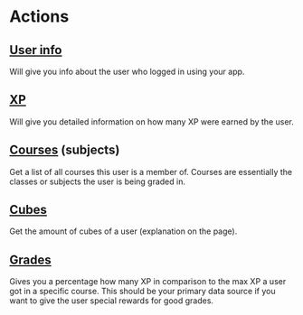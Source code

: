 # Actions


## [User info](/user_info.html)
Will give you info about the user who logged in using your app.

## [XP](/xp.html)
Will give you detailed information on how many XP were earned by the user.

## [Courses](/courses.html) (subjects)
Get a list of all courses this user is a member of. Courses are essentially the classes or subjects the user is being graded in.

## [Cubes](/cubes.html)
Get the amount of cubes of a user (explanation on the page).

## [Grades](/grades.html)
Gives you a percentage how many XP in comparison to the max XP a user got in a specific course. This should be your primary data source if you want to give the user special rewards for good grades.
